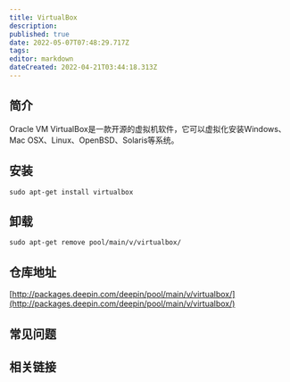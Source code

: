 ```yaml
---
title: VirtualBox
description: 
published: true
date: 2022-05-07T07:48:29.717Z
tags: 
editor: markdown
dateCreated: 2022-04-21T03:44:18.313Z
---
```


## 简介

Oracle VM VirtualBox是一款开源的虚拟机软件，它可以虚拟化安装Windows、Mac OSX、Linux、OpenBSD、Solaris等系统。

## 安装

`sudo apt-get install virtualbox`

## 卸载

`sudo apt-get remove pool/main/v/virtualbox/`

## 仓库地址

[http://packages.deepin.com/deepin/pool/main/v/virtualbox/](http://packages.deepin.com/deepin/pool/main/v/virtualbox/)

## 常见问题

## 相关链接
